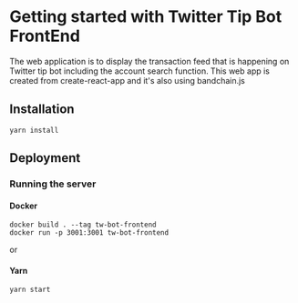 # Getting started with Twitter Tip Bot FrontEnd

The web application is to display the transaction feed that is happening on Twitter tip bot including the account search function.
This web app is created from create-react-app and it's also using bandchain.js

## Installation

```
yarn install
```

## Deployment

### Running the server

#### Docker

```
docker build . --tag tw-bot-frontend
docker run -p 3001:3001 tw-bot-frontend
```

or

#### Yarn

```
yarn start
```
